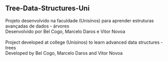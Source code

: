 Tree-Data-Structures-Uni
-------------------------------------------------------------------

Projeto desenvolvido na faculdade (Unisinos) para aprender estruturas avançadas de dados - árvores <br>
Desenvolvido por Bel Cogo, Marcelo Daros e Vitor Novoa <br><br>
Project developed at college (Unisinos) to learn advanced data structures - trees <br>
Developed by Bel Cogo, Marcelo Daros and Vitor Novoa
